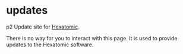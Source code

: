# updates

p2 Update site for [Hexatomic](https://hexatomic.github.io).

There is no way for you to interact with this page. It is used to provide updates to the Hexatomic software.

